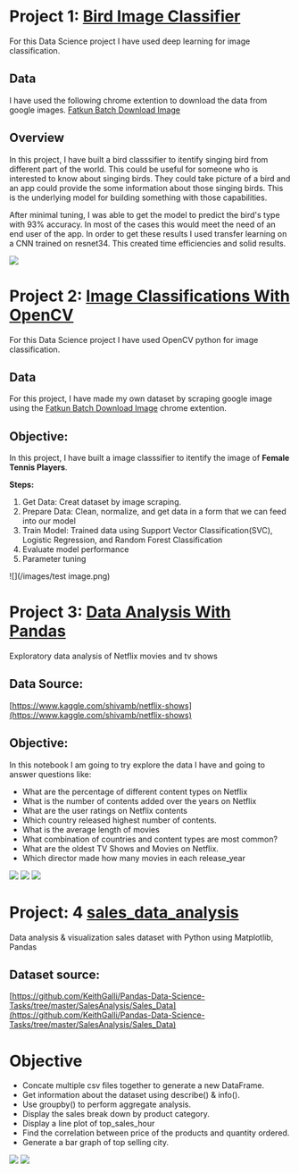 
# Project 1: [Bird Image Classifier](https://github.com/moushumi-das/Deep_learning)
For this Data Science project I have used deep learning for image classification.

## Data
I have used the following chrome extention to download the data from google images. [Fatkun Batch Download Image](https://chrome.google.com/webstore/detail/fatkun-batch-download-ima/nnjjahlikiabnchcpehcpkdeckfgnohf?hl=en)

## Overview 
In this project, I have built a bird classsifier to itentify singing bird from different part of the world. This could be useful for someone who is interested to know about singing birds. They could take picture of a bird and an app could provide the some information about those singing birds. This is the underlying model for building something with those capabilities. 

After minimal tuning, I was able to get the model to predict the bird's type with 93% accuracy. In most of the cases this would meet the need of an end user of the app. In order to get these results I used transfer learning on a CNN trained on resnet34. This created time efficiencies and solid results.

![](/images/confusion_matrix.png)

# Project 2: [Image Classifications With OpenCV](https://github.com/moushumi-das/Image_Classifications_With_OpenCV)
For this Data Science project I have used OpenCV python  for image classification.

## Data
For this project, I have made my own dataset by scraping google image using the [Fatkun Batch Download Image](https://chrome.google.com/webstore/detail/fatkun-batch-download-ima/nnjjahlikiabnchcpehcpkdeckfgnohf?hl=en) chrome extention.

## Objective: 
In this project, I have built a image classsifier to itentify the image of **Female Tennis Players**.

**Steps:**
   1. Get Data: Creat dataset by image scraping. 
   2. Prepare Data: Clean, normalize, and get data in a form that we can feed into our model
   3. Train Model: Trained data using Support Vector Classification(SVC), Logistic Regression, and Random Forest Classification
   4. Evaluate model performance
   5. Parameter tuning
   
![](/images/test image.png) 

# Project 3: [Data Analysis With Pandas](https://github.com/moushumi-das/data_analysis_with_pandas)
Exploratory data analysis of Netflix movies and tv shows

## Data Source:
[https://www.kaggle.com/shivamb/netflix-shows](https://www.kaggle.com/shivamb/netflix-shows)
## Objective:
In this notebook I am going to try explore the data I have and going to answer questions like:

 - What are the percentage of different content types on Netflix
 - What is the number of contents added over the years on Netflix
 - What are the user ratings on Netflix contents
 - Which country released highest number of contents.
 - What is the average length of movies
 - What combination of countries  and content types are most common?
 - What are the oldest TV Shows  and Movies on Netflix.
 - Which director made how many movies in each release_year
 
![](/images/top_countries.png) 
![](/images/rating.png)
![](/images/movie_duration.png)

# Project: 4 [sales_data_analysis ](https://github.com/moushumi-das/Sales_Data-Analysis)
Data analysis & visualization sales dataset with Python using Matplotlib, Pandas

## Dataset source:
[https://github.com/KeithGalli/Pandas-Data-Science-Tasks/tree/master/SalesAnalysis/Sales_Data](https://github.com/KeithGalli/Pandas-Data-Science-Tasks/tree/master/SalesAnalysis/Sales_Data)

# Objective
* Concate multiple csv files together to generate a new DataFrame. 
* Get information about the dataset using describe() & info().
* Use groupby() to perform aggregate analysis.
* Display the sales break down by product category.
* Display a line plot of top_sales_hour
* Find the correlation between price of the products and quantity ordered.
* Generate a bar graph of top selling city.

![](/images/pie_chart.png)
![](/images/product_price.png)

   

